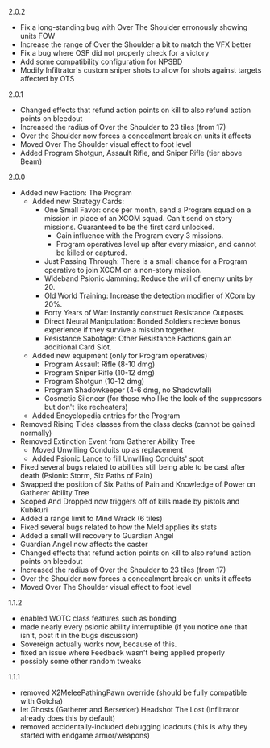 2.0.2
- Fix a long-standing bug with Over The Shoulder erronously showing units FOW
- Increase the range of Over the Shoulder a bit to match the VFX better
- Fix a bug where OSF did not properly check for a victory
- Add some compatibility configuration for NPSBD
- Modify Infiltrator's custom sniper shots to allow for shots against targets affected by OTS

2.0.1
- Changed effects that refund action points on kill to also refund action points on bleedout
- Increased the radius of Over the Shoulder to 23 tiles (from 17) 
- Over the Shoulder now forces a concealment break on units it affects 
- Moved Over The Shoulder visual effect to foot level 
- Added Program Shotgun, Assault Rifle, and Sniper Rifle (tier above Beam)

2.0.0
- Added new Faction: The Program
    - Added new Strategy Cards:
        - One Small Favor: once per month, send a Program squad on a mission in place of an XCOM squad. Can't send on story missions. Guaranteed to be the first card unlocked.
            - Gain influence with the Program every 3 missions.
            - Program operatives level up after every mission, and cannot be killed or captured.
        - Just Passing Through: There is a small chance for a Program operative to join XCOM on a non-story mission.
        - Wideband Psionic Jamming: Reduce the will of enemy units by 20.
        - Old World Training: Increase the detection modifier of XCom by 20%.
        - Forty Years of War: Instantly construct Resistance Outposts.
        - Direct Neural Manipulation: Bonded Soldiers recieve bonus experience if they survive a mission together.
        - Resistance Sabotage: Other Resistance Factions gain an additional Card Slot.
    - Added new equipment (only for Program operatives)
        - Program Assault Rifle (8-10 dmg)
        - Program Sniper Rifle (10-12 dmg)
        - Program Shotgun (10-12 dmg)
        - Program Shadowkeeper (4-6 dmg, no Shadowfall)
        - Cosmetic Silencer (for those who like the look of the suppressors but don't like recheaters)
    - Added Encyclopedia entries for the Program
- Removed Rising Tides classes from the class decks (cannot be gained normally)
- Removed Extinction Event from Gatherer Ability Tree
    - Moved Unwilling Conduits up as replacement
    - Added Psionic Lance to fill Unwilling Conduits' spot
- Fixed several bugs related to abilities still being able to be cast after death (Psionic Storm, Six Paths of Pain)
- Swapped the position of Six Paths of Pain and Knowledge of Power on Gatherer Ability Tree
- Scoped And Dropped now triggers off of kills made by pistols and Kubikuri
- Added a range limit to Mind Wrack (6 tiles)
- Fixed several bugs related to how the Meld applies its stats
- Added a small will recovery to Guardian Angel
- Guardian Angel now affects the caster
- Changed effects that refund action points on kill to also refund action points on bleedout
- Increased the radius of Over the Shoulder to 23 tiles (from 17)
- Over the Shoulder now forces a concealment break on units it affects
- Moved Over The Shoulder visual effect to foot level

1.1.2

- enabled WOTC class features such as bonding
- made nearly every psionic ability interruptible (if you notice one that isn't, post it in the bugs discussion)
- Sovereign actually works now, because of this.
- fixed an issue where Feedback wasn't being applied properly
- possibly some other random tweaks

1.1.1

- removed X2MeleePathingPawn override (should be fully compatible with Gotcha)
- let Ghosts (Gatherer and Berserker) Headshot The Lost (Infiltrator already does this by default)
- removed accidentally-included debugging loadouts (this is why they started with endgame armor/weapons)